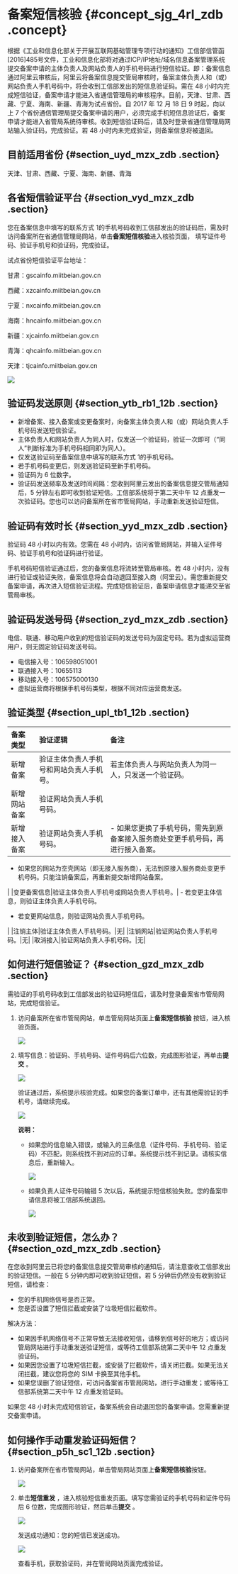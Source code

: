 # 备案短信核验 {#concept_sjg_4rl_zdb .concept}

根据《工业和信息化部关于开展互联网基础管理专项行动的通知》工信部信管函\[2016\]485号文件，工业和信息化部将对通过ICP/IP地址/域名信息备案管理系统 提交备案申请的主体负责人及网站负责人的手机号码进行短信验证。即：备案信息通过阿里云审核后，阿里云将备案信息提交管局审核时，备案主体负责人和（或）网站负责人手机号码中，将会收到工信部发出的短信息验证码。需在 48 小时内完成短信验证，备案申请才能进入省通信管理局的审核程序。目前，天津、甘肃、西藏、宁夏、海南、新疆、青海为试点省份。自 2017 年 12 月 18 日 9 时起，向以上 7 个省份通信管理局提交备案申请的用户，必须完成手机短信息验证后，备案申请才能进入省管局系统待审核。收到短信验证码后，请及时登录省通信管理局网站输入验证码，完成验证。若 48 小时内未完成验证，则备案信息将被退回。

## 目前适用省份 {#section_uyd_mzx_zdb .section}

天津、甘肃、西藏、宁夏、海南、新疆、青海

## 各省短信验证平台 {#section_vyd_mzx_zdb .section}

您在备案信息中填写的联系方式 1的手机号码收到工信部发出的验证码后，需及时访问备案所在省通信管理局网站，单击**备案短信核验**进入核验页面， 填写证件号码、验证手机号和验证码，完成验证。

试点省份短信验证平台地址：

甘肃：gscainfo.miitbeian.gov.cn

西藏：xzcainfo.miitbeian.gov.cn

宁夏：nxcainfo.miitbeian.gov.cn

海南：hncainfo.miitbeian.gov.cn

新疆：xjcainfo.miitbeian.gov.cn

青海：qhcainfo.miitbeian.gov.cn

天津：tjcainfo.miitbeian.gov.cn

![](http://static-aliyun-doc.oss-cn-hangzhou.aliyuncs.com/assets/img/14204/5575_zh-CN.png)

## 验证码发送原则 {#section_ytb_rb1_12b .section}

-   新增备案、接入备案或变更备案时，向备案主体负责人和（或）网站负责人手机号码发送短信验证。
-   主体负责人和网站负责人为同人时，仅发送一个验证码，验证一次即可（“同人”判断标准为手机号码相同即为同人）。
-   仅发送验证码至备案信息中填写的联系方式 1的手机号码。
-   若手机号码变更后，则发送验证码至新手机号码。
-   验证码为 6 位数字。
-   验证码发送频率及发送时间间隔：您收到阿里云发出的备案信息提交管局通知后，5 分钟左右即可收到验证短信。工信部系统将于第二天中午 12 点重发一次验证码。您也可以访问备案所在省市管局网站，手动重新发送验证短信。

## 验证码有效时长 {#section_yyd_mzx_zdb .section}

验证码 48 小时以内有效。您需在 48 小时内，访问省管局网站，并输入证件号码、验证手机号和验证码进行验证。

手机号码短信验证通过后，您的备案信息将流转至管局审核。若 48 小时内，没有进行验证或验证失败，备案信息将会自动退回至接入商（阿里云）。需您重新提交备案申请，再次进入短信验证流程。完成短信验证后，备案申请信息才能递交至省管局审核。

## 验证码发送号码 {#section_zyd_mzx_zdb .section}

电信、联通、移动用户收到的短信验证码的发送号码为固定号码。若为虚拟运营商用户，则无固定验证码发送号码。

-   电信接入号：106598051001
-   联通接入号：10655113
-   移动接入号：106575000130
-   虚拟运营商将根据手机号码类型，根据不同对应运营商发送。

## 验证类型 {#section_upl_tb1_12b .section}

|备案类型|验证逻辑|备注|
|:---|:---|:-|
|新增备案|验证主体负责人手机号和网站负责人手机号。|若主体负责人与网站负责人为同一人，只发送一个验证码。|
|新增网站备案|验证网站负责人手机号码。| |
|新增接入备案|验证网站负责人手机号码。| -   如果您更换了手机号码，需先到原备案接入服务商处变更手机号码，再进行接入备案。
-   如果您的网站为空壳网站（即无接入服务商），无法到原接入服务商处变更手机号码。只能注销备案后，再重新提交新增网站备案。

 |
|变更备案信息|验证主体负责人手机号或网站负责人手机号。| -   若变更主体信息，则验证主体负责人手机号码。
-   若变更网站信息，则验证网站负责人手机号码。

 |
|注销主体|验证主体负责人手机号码。|无|
|注销网站|验证网站负责人手机号码。|无|
|取消接入|验证网站负责人手机号码。|无|

## 如何进行短信验证？ {#section_gzd_mzx_zdb .section}

需验证的手机号码收到工信部发出的验证码短信后，请及时登录备案省市管局网站，完成短信验证。

1.  访问备案所在省市管局网站，单击管局网站页面上**备案短信核验** 按钮，进入核验页面。

    ![](http://static-aliyun-doc.oss-cn-hangzhou.aliyuncs.com/assets/img/14204/5575_zh-CN.png)

2.  填写信息：验证码、手机号码、证件号码后六位数，完成图形验证，再单击**提交** 。

    ![](http://static-aliyun-doc.oss-cn-hangzhou.aliyuncs.com/assets/img/14204/5574_zh-CN.png)

    验证通过后，系统提示核验完成。如果您的备案订单中，还有其他需验证的手机号，请继续完成。

    ![](http://static-aliyun-doc.oss-cn-hangzhou.aliyuncs.com/assets/img/14204/5577_zh-CN.png)

    **说明：** 

    -   如果您的信息输入错误，或输入的三条信息（证件号码、手机号码、验证码）不匹配，则系统找不到对应的订单。系统提示找不到记录。请核实信息后，重新输入。

        ![](http://static-aliyun-doc.oss-cn-hangzhou.aliyuncs.com/assets/img/14204/5573_zh-CN.png)

    -   如果负责人证件号码输错 5 次以后，系统提示短信核验失败。您的备案申请信息将被工信部系统退回。

        ![](http://docs-aliyun.cn-hangzhou.oss.aliyun-inc.com/assets/pic/63826/cn_zh/1513307443745/%E9%AA%8C%E8%AF%81%E6%9C%AA%E9%80%9A%E8%BF%87.png)


## 未收到验证短信，怎么办？ {#section_ozd_mzx_zdb .section}

在您收到阿里云已将您的备案信息提交管局审核的通知后，请注意查收工信部发出的验证短信。一般在 5 分钟内即可收到验证短信。若 5 分钟后仍然没有收到验证短信，请检查：

-   您的手机网络信号是否正常。
-   您是否设置了短信拦截或安装了垃圾短信拦截软件。

解决方法：

-   如果因手机网络信号不正常导致无法接收短信，请移到信号好的地方；或访问管局网站进行手动重发送验证短信，或等待工信部系统第二天中午 12 点重发验证码。
-   如果因您设置了垃圾短信拦截，或安装了拦截软件，请关闭拦截。如果无法关闭拦截，建议您将您的 SIM 卡换至其他手机。
-   如果您误删了验证短信，可访问备案省市管局网站，进行手动重发；或等待工信部系统第二天中午 12 点重发验证码。

如果您 48 小时未完成短信验证，备案系统会自动退回您的备案申请。您需重新提交备案申请。

## 如何操作手动重发验证码短信？ {#section_p5h_sc1_12b .section}

1.  访问备案所在省市管局网站，单击管局网站页面上**备案短信核验**按钮。

    ![](http://static-aliyun-doc.oss-cn-hangzhou.aliyuncs.com/assets/img/14204/5575_zh-CN.png)

2.  单击**短信重发** ，进入核验短信重发页面。填写您需验证的手机号码和证件号码后 6 位数，完成图形验证，然后单击**提交** 。

    ![](http://static-aliyun-doc.oss-cn-hangzhou.aliyuncs.com/assets/img/14204/5580_zh-CN.png)

    发送成功通知：您的短信已发送成功。

    ![](http://static-aliyun-doc.oss-cn-hangzhou.aliyuncs.com/assets/img/14204/5579_zh-CN.png)

    查看手机，获取验证码，并在管局网站页面完成验证。


